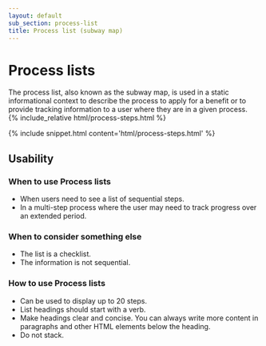 ```yaml
---
layout: default
sub_section: process-list
title: Process list (subway map)
---
```


# Process lists

<div class="va-introtext" markdown="1">
The process list, also known as the subway map, is used in a static informational context to describe the process to apply for a benefit or to provide tracking information to a user where they are in a given process.
</div>

<div class="site-showcase">
{% include_relative html/process-steps.html %}
</div>

{% include snippet.html content='html/process-steps.html' %}

## Usability

### When to use Process lists

- When users need to see a list of sequential steps.
- In a multi-step process where the user may need to track progress over an extended period.

### When to consider something else

- The list is a checklist.
- The information is not sequential.

### How to use Process lists

- Can be used to display up to 20 steps.
- List headings should start with a verb.
- Make headings clear and concise. You can always write more content in paragraphs and other HTML elements below the heading.
- Do not stack.


